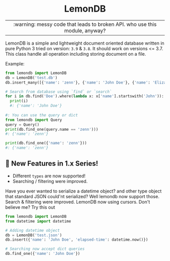 <div align="center">
  <h1>LemonDB</h1>
</div>

<div align="">
<table>
<tbody>
<td align="center">
:warning: messy code that leads to broken API. who use this module, anyway?
</td>
</tbody>
</table>
</div>

LemonDB is a simple and lightweight document oriented database written in pure Python 3 tried on version: `3.9` & `3.8`. It should work on versions <= 3.7. This class handle all operation including storing document on a file.

Example:
```python
from lemondb import LemonDB
db = LemonDB('test.db')
db.insert_many([{'name': 'zenn'}, {'name': 'John Doe'}, {'name': 'Elizabeth Doe'}])

# Search from database using `find` or `search`
for i in db.find('Doe').where(lambda x: x['name'].startswith('John')):
  print(i)
  #: {'name': 'John Doe'}
  
#: You can use the query or dict
from lemondb import Query
query = Query()
print(db.find_one(query.name == 'zenn')))
#: {'name': 'zenn'}

print(db.find_one({'name': 'zenn'}))
#: {'name': 'zenn'}

```

## 📌 New Features in 1.x Series!

- Different `types` are now supported!  
- Searching / filtering were improved.

Have you ever wanted to serialize a datetime object? and other type object that standard JSON could'nt serialized?
Well lemondb now support those. Search & filtering were improved. LemonDB now using cursors. Don't believe me? Try this out

```py
from lemondb import LemonDB
from datetime import datetime

# Adding datetime object
db = LemonDB('test.json')
db.insert({'name': 'John Doe', 'elapsed-time': datetime.now()})

# Searching now accept dict queries
db.find_one({'name': 'John Doe'})
```
